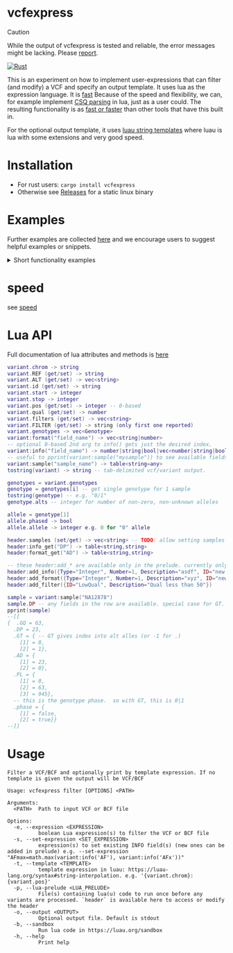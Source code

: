 # vcfexpress

> [!CAUTION]
> While the output of vcfexpress is tested and reliable, the error messages might be lacking. Please [report](https://github.com/brentp/vcfexpress/issues).

[![Rust](https://github.com/brentp/vcfexpress/actions/workflows/rust.yml/badge.svg)](https://github.com/brentp/vcfexpress/actions/workflows/rust.yml)

This is an experiment on how to implement user-expressions
that can filter (and modify) a VCF and specify an output template.
It uses lua as the expression language. It is [fast](https://brentp.github.io/vcfexpress/speed.html)
Because of the speed and flexibility, we can, for example implement
[CSQ parsing](https://github.com/brentp/vcfexpress/blob/main/scripts/csq.lua) in lua,
just as a user could. The resulting functionality is as [fast or faster](https://brentp.github.io/vcfexpress/speed.html) than other tools
that have this built in.

For the optional output template, it uses [luau string templates](https://luau-lang.org/syntax#string-interpolation)
where luau is lua with some extensions and very good speed.

# Installation

+ For rust users: `cargo install vcfexpress`
+ Otherwise see [Releases](https://github.com/brentp/vcfexpress/releases) for a static linux binary

# Examples

Further examples are collected [here](examples/README.md) and we encourage users to suggest 
helpful examples or snippets.

<details>
<summary>Short functionality examples</summary>


---
extract a single variant and output a bed of the variant:
```
vcfexpress filter -e "return variant.id == 'rs2124717267'" \
    --template '{variant.chrom}\t{variant.start}\t{variant.stop}' -o var.bed $vcf
```
---
filter based on INFO and write bcf:
```
vcfexpress filter -e "return variant:info('AN') > 3000" \
   -o high_an.bcf $input_vcf
```

---
check the sample fields to get variants where `all` samples have high DP.
`all` is defined by `vcfexpress` (`any`, `filter` are also available).
Users can load their own functions with `-p $lua_file`.
```
vcfexpress filter \
   -e 'return all(function (dp)  return dp > 10 end, variant:format("DP"))' \
   -o all-high-dp.bcf $input_vcf
```
---

Extract variants that are HIGH impact according to the `CSQ` field. This uses
user-defind code to parse the CSQ field in scripts/csq.lua.
```
vcfexpress filter \
   -e 'csqs = CSQS.new(variant:info("ANN"), desc); return csqs:any(function(c) return c["Annotation_Impact"] == "HIGH" end)' \
   -o all-high-impact.bcf $input_vcf \
   -p scripts/csq.lua -p scripts/pre.lua
```
---

get all of the FORMAT fields for a single sample into a lua table.
find variant that are high-quality hom-alts.

```
vcfexpress filter \
   -e 's=variant:sample("NA12878"); return s.DP > 10 and s.GQ > 20 and s.GT[1] == 1 and s.GT[2] == 1' \
   -o output.bcf \
   input.vcf
```

---

add a new info field (`af_copy`) and set it.
```
$ cat pre.lua
header:add_info({ID="af_copy", Number=1, Description="adding a single field", Type="Float"})
```
then run with:
```
vcfexpress filter -p pre.lua -e 'return variant:format("AD")[1][2] > 0' \
   -s 'af_copy=return variant:info("AF", 0)' \
   input.vcf > output.vcf
```

</details>

# speed

see [speed](https://brentp.github.io/vcfexpress/speed.html)

# Lua API

Full documentation of lua attributes and methods is [here](lua-api.md)

```lua
variant.chrom -> string
variant.REF (get/set) -> string
variant.ALT (get/set) -> vec<string>
variant.id (get/set) -> string
variant.start -> integer
variant.stop -> integer
variant.pos (get/set) -> integer -- 0-based
variant.qual (get/set) -> number
variant.filters (get/set) -> vec<string>
variant.FILTER (get/set) -> string (only first one reported)
variant.genotypes -> vec<Genotype>
variant:format("field_name") -> vec<string|number>
-- optional 0-based 2nd arg to info() gets just the desired index.
variant:info("field_name") -> number|string|bool|vec<number|string|bool>
-- useful to pprint(variant:sample("mysample")) to see available fields.
variant:sample("sample_name") -> table<string=any>
tostring(variant) -> string -- tab-delimited vcf/variant output.

genotypes = variant.genotypes
genotype = genotypes[i] -- get single genotype for 1 sample
tostring(genotype) -- e.g. "0/1"
genotype.alts -- integer for number of non-zero, non-unknown alleles

allele = genotype[1]
allele.phased -> bool
allele.allele -> integer e.g. 0 for "0" allele

header.samples (set/get) -> vec<string> -- TODO: allow setting samples before iteration.
header:info_get("DP") -> table<string,string>
header:format_get("AD") -> table<string,string>

-- these header:add_* are available only in the prelude. currently only Number=1 is supported.
header:add_info({Type="Integer", Number=1, Description="asdf", ID="new field"})
header:add_format({Type="Integer", Number=1, Description="xyz", ID="new format field"})
header:add_filter({ID="LowQual", Description="Qual less than 50"})

sample = variant:sample("NA12878")
sample.DP -- any fields in the row are available. special case for GT. use pprint to see structure:
pprint(sample)
--[[
{  .GQ = 63,
  .DP = 23,
  .GT = { -- GT gives index into alt alles (or -1 for .)
    [1] = 0,
    [2] = 1},
  .AD = {
    [1] = 23,
    [2] = 0},
  .PL = {
    [1] = 0,
    [2] = 63,
    [3] = 945},
  -- this is the genotype phase.  so with GT, this is 0|1
  .phase = {
    [1] = false,
    [2] = true}}
--]]
```


# Usage

```
Filter a VCF/BCF and optionally print by template expression. If no template is given the output will be VCF/BCF

Usage: vcfexpress filter [OPTIONS] <PATH>

Arguments:
  <PATH>  Path to input VCF or BCF file

Options:
  -e, --expression <EXPRESSION>
          boolean Lua expression(s) to filter the VCF or BCF file
  -s, --set-expression <SET_EXPRESSION>
          expression(s) to set existing INFO field(s) (new ones can be added in prelude) e.g. --set-expression "AFmax=math.max(variant:info('AF'), variant:info('AFx'))"
  -t, --template <TEMPLATE>
          template expression in luau: https://luau-lang.org/syntax#string-interpolation. e.g. '{variant.chrom}:{variant.pos}'
  -p, --lua-prelude <LUA_PRELUDE>
          File(s) containing lua(u) code to run once before any variants are processed. `header` is available here to access or modify the header
  -o, --output <OUTPUT>
          Optional output file. Default is stdout
  -b, --sandbox
          Run lua code in https://luau.org/sandbox
  -h, --help
          Print help
```